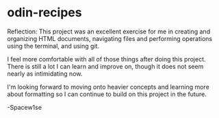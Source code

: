 # odin-recipes

Reflection:
This project was an excellent exercise for me in creating and organizing HTML documents, navigating files and performing operations using the terminal, and using git.

I feel more comfortable with all of those things after doing this project. There is still a lot I can learn and improve on, though it does not seem nearly as intimidating now.

I'm looking forward to moving onto heavier concepts and learning more about formatting so I can continue to build on this project in the future.

-Spacew1se